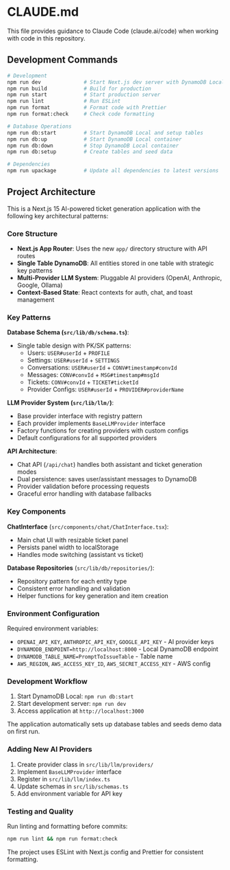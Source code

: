# CLAUDE.md

This file provides guidance to Claude Code (claude.ai/code) when working with code in this repository.

## Development Commands

```bash
# Development
npm run dev              # Start Next.js dev server with DynamoDB Local
npm run build            # Build for production
npm run start            # Start production server
npm run lint             # Run ESLint
npm run format           # Format code with Prettier
npm run format:check     # Check code formatting

# Database Operations
npm run db:start         # Start DynamoDB Local and setup tables
npm run db:up            # Start DynamoDB Local container
npm run db:down          # Stop DynamoDB Local container  
npm run db:setup         # Create tables and seed data

# Dependencies
npm run upackage         # Update all dependencies to latest versions
```

## Project Architecture

This is a Next.js 15 AI-powered ticket generation application with the following key architectural patterns:

### Core Structure
- **Next.js App Router**: Uses the new `app/` directory structure with API routes
- **Single Table DynamoDB**: All entities stored in one table with strategic key patterns
- **Multi-Provider LLM System**: Pluggable AI providers (OpenAI, Anthropic, Google, Ollama)
- **Context-Based State**: React contexts for auth, chat, and toast management

### Key Patterns

**Database Schema (`src/lib/db/schema.ts`)**:
- Single table design with PK/SK patterns:
  - Users: `USER#userId` + `PROFILE` 
  - Settings: `USER#userId` + `SETTINGS`
  - Conversations: `USER#userId` + `CONV#timestamp#convId`
  - Messages: `CONV#convId` + `MSG#timestamp#msgId`
  - Tickets: `CONV#convId` + `TICKET#ticketId`
  - Provider Configs: `USER#userId` + `PROVIDER#providerName`

**LLM Provider System (`src/lib/llm/`)**:
- Base provider interface with registry pattern
- Each provider implements `BaseLLMProvider` interface
- Factory functions for creating providers with custom configs
- Default configurations for all supported providers

**API Architecture**:
- Chat API (`/api/chat`) handles both assistant and ticket generation modes
- Dual persistence: saves user/assistant messages to DynamoDB
- Provider validation before processing requests
- Graceful error handling with database fallbacks

### Key Components

**ChatInterface** (`src/components/chat/ChatInterface.tsx`):
- Main chat UI with resizable ticket panel
- Persists panel width to localStorage
- Handles mode switching (assistant vs ticket)

**Database Repositories** (`src/lib/db/repositories/`):
- Repository pattern for each entity type
- Consistent error handling and validation
- Helper functions for key generation and item creation

### Environment Configuration

Required environment variables:
- `OPENAI_API_KEY`, `ANTHROPIC_API_KEY`, `GOOGLE_API_KEY` - AI provider keys
- `DYNAMODB_ENDPOINT=http://localhost:8000` - Local DynamoDB endpoint
- `DYNAMODB_TABLE_NAME=PromptToIssueTable` - Table name
- `AWS_REGION`, `AWS_ACCESS_KEY_ID`, `AWS_SECRET_ACCESS_KEY` - AWS config

### Development Workflow

1. Start DynamoDB Local: `npm run db:start`
2. Start development server: `npm run dev`
3. Access application at `http://localhost:3000`

The application automatically sets up database tables and seeds demo data on first run.

### Adding New AI Providers

1. Create provider class in `src/lib/llm/providers/`
2. Implement `BaseLLMProvider` interface
3. Register in `src/lib/llm/index.ts`
4. Update schemas in `src/lib/schemas.ts`
5. Add environment variable for API key

### Testing and Quality

Run linting and formatting before commits:
```bash
npm run lint && npm run format:check
```

The project uses ESLint with Next.js config and Prettier for consistent formatting.